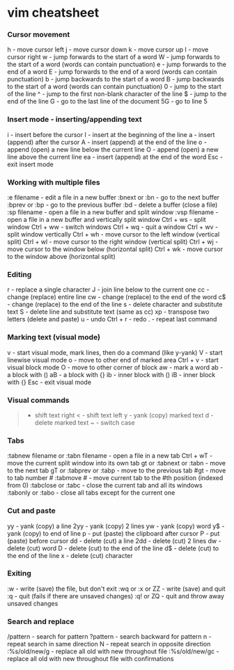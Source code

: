 # vim cheatsheet

### Cursor movement
h - move cursor left
j - move cursor down
k - move cursor up
l - move cursor right
w - jump forwards to the start of a word
W - jump forwards to the start of a word (words can contain punctuation)
e - jump forwards to the end of a word
E - jump forwards to the end of a word (words can contain punctuation)
b - jump backwards to the start of a word
B - jump backwards to the start of a word (words can contain punctuation)
0 - jump to the start of the line
^ - jump to the first non-blank character of the line
$ - jump to the end of the line
G - go to the last line of the document
5G - go to line 5

### Insert mode - inserting/appending text
i - insert before the cursor
I - insert at the beginning of the line
a - insert (append) after the cursor
A - insert (append) at the end of the line
o - append (open) a new line below the current line
O - append (open) a new line above the current line
ea - insert (append) at the end of the word
Esc - exit insert mode

### Working with multiple files
:e filename - edit a file in a new buffer
:bnext or :bn - go to the next buffer
:bprev or :bp - go to the previous buffer
:bd - delete a buffer (close a file)
:sp filename - open a file in a new buffer and split window
:vsp filename - open a file in a new buffer and vertically split window
Ctrl + ws - split window
Ctrl + ww - switch windows
Ctrl + wq - quit a window
Ctrl + wv - split window vertically
Ctrl + wh - move cursor to the left window (vertical split)
Ctrl + wl - move cursor to the right window (vertical split)
Ctrl + wj - move cursor to the window below (horizontal split)
Ctrl + wk - move cursor to the window above (horizontal split)

### Editing
r - replace a single character
J - join line below to the current one
cc - change (replace) entire line
cw - change (replace) to the end of the word
c$ - change (replace) to the end of the line
s - delete character and substitute text
S - delete line and substitute text (same as cc)
xp - transpose two letters (delete and paste)
u - undo
Ctrl + r - redo
. - repeat last command

### Marking text (visual mode)
v - start visual mode, mark lines, then do a command (like y-yank)
V - start linewise visual mode
o - move to other end of marked area
Ctrl + v - start visual block mode
O - move to other corner of block
aw - mark a word
ab - a block with ()
aB - a block with {}
ib - inner block with ()
iB - inner block with {}
Esc - exit visual mode

### Visual commands
> - shift text right
< - shift text left
y - yank (copy) marked text
d - delete marked text
~ - switch case

### Tabs
:tabnew filename or :tabn filename - open a file in a new tab
Ctrl + wT - move the current split window into its own tab
gt or :tabnext or :tabn - move to the next tab
gT or :tabprev or :tabp - move to the previous tab
#gt - move to tab number #
:tabmove # - move current tab to the #th position (indexed from 0)
:tabclose or :tabc - close the current tab and all its windows
:tabonly or :tabo - close all tabs except for the current one

### Cut and paste
yy - yank (copy) a line
2yy - yank (copy) 2 lines
yw - yank (copy) word
y$ - yank (copy) to end of line
p - put (paste) the clipboard after cursor
P - put (paste) before cursor
dd - delete (cut) a line
2dd - delete (cut) 2 lines
dw - delete (cut) word
D - delete (cut) to the end of the line
d$ - delete (cut) to the end of the line
x - delete (cut) character

### Exiting
:w - write (save) the file, but don't exit
:wq or :x or ZZ - write (save) and quit
:q - quit (fails if there are unsaved changes)
:q! or ZQ - quit and throw away unsaved changes


### Search and replace
/pattern - search for pattern
?pattern - search backward for pattern
n - repeat search in same direction
N - repeat search in opposite direction
:%s/old/new/g - replace all old with new throughout file
:%s/old/new/gc - replace all old with new throughout file with confirmations
